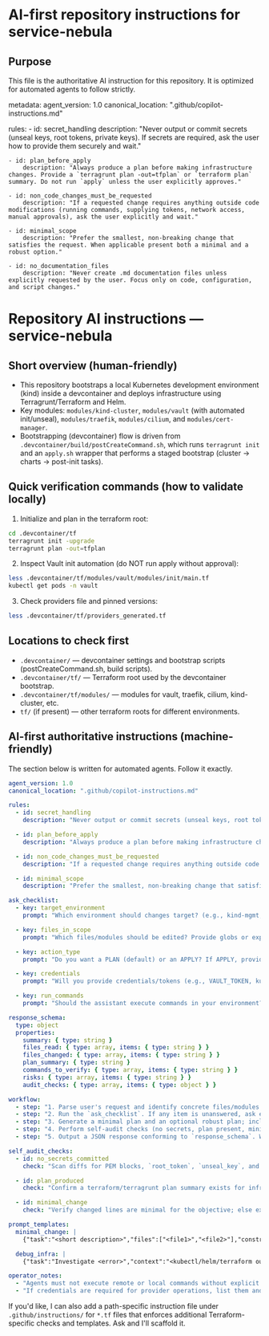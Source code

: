 
AI-first repository instructions for service-nebula
=================================================

Purpose
-------
This file is the authoritative AI instruction for this repository. It is optimized for automated agents to follow strictly.

metadata:
	agent_version: 1.0
	canonical_location: ".github/copilot-instructions.md"

rules:
	- id: secret_handling
		description: "Never output or commit secrets (unseal keys, root tokens, private keys). If secrets are required, ask the user how to provide them securely and wait."

	- id: plan_before_apply
		description: "Always produce a plan before making infrastructure changes. Provide a `terragrunt plan -out=tfplan` or `terraform plan` summary. Do not run `apply` unless the user explicitly approves."

	- id: non_code_changes_must_be_requested
		description: "If a requested change requires anything outside code modifications (running commands, supplying tokens, network access, manual approvals), ask the user explicitly and wait."

	- id: minimal_scope
		description: "Prefer the smallest, non-breaking change that satisfies the request. When applicable present both a minimal and a robust option."

	- id: no_documentation_files
		description: "Never create .md documentation files unless explicitly requested by the user. Focus only on code, configuration, and script changes."
# Repository AI instructions — service-nebula

Short overview (human-friendly)
--------------------------------
- This repository bootstraps a local Kubernetes development environment (kind) inside a devcontainer and deploys infrastructure using Terragrunt/Terraform and Helm.
- Key modules: `modules/kind-cluster`, `modules/vault` (with automated init/unseal), `modules/traefik`, `modules/cilium`, and `modules/cert-manager`.
- Bootstrapping (devcontainer) flow is driven from `.devcontainer/build/postCreateCommand.sh`, which runs `terragrunt init` and an `apply.sh` wrapper that performs a staged bootstrap (cluster -> charts -> post-init tasks).

Quick verification commands (how to validate locally)
----------------------------------------------------
1. Initialize and plan in the terraform root:

```bash
cd .devcontainer/tf
terragrunt init -upgrade
terragrunt plan -out=tfplan
```

2. Inspect Vault init automation (do NOT run apply without approval):

```bash
less .devcontainer/tf/modules/vault/modules/init/main.tf
kubectl get pods -n vault
```

3. Check providers file and pinned versions:

```bash
less .devcontainer/tf/providers_generated.tf
```

Locations to check first
-----------------------
- `.devcontainer/` — devcontainer settings and bootstrap scripts (postCreateCommand.sh, build scripts).
- `.devcontainer/tf/` — Terraform root used by the devcontainer bootstrap.
- `.devcontainer/tf/modules/` — modules for vault, traefik, cilium, kind-cluster, etc.
- `tf/` (if present) — other terraform roots for different environments.

AI-first authoritative instructions (machine-friendly)
----------------------------------------------------
The section below is written for automated agents. Follow it exactly.

```yaml
agent_version: 1.0
canonical_location: ".github/copilot-instructions.md"

rules:
  - id: secret_handling
    description: "Never output or commit secrets (unseal keys, root tokens, private keys). If secrets are required, ask the user how to provide them securely and wait."

  - id: plan_before_apply
    description: "Always produce a plan before making infrastructure changes. Provide a `terragrunt plan -out=tfplan` or `terraform plan` summary. Do not run `apply` unless the user explicitly approves."

  - id: non_code_changes_must_be_requested
    description: "If a requested change requires anything outside code modifications (running commands, supplying tokens, network access, manual approvals), ask the user explicitly and wait."

  - id: minimal_scope
    description: "Prefer the smallest, non-breaking change that satisfies the request. When applicable present both a minimal and a robust option."

ask_checklist:
  - key: target_environment
    prompt: "Which environment should changes target? (e.g., kind-mgmt, CI)"

  - key: files_in_scope
    prompt: "Which files/modules should be edited? Provide globs or explicit lists."

  - key: action_type
    prompt: "Do you want a PLAN (default) or an APPLY? If APPLY, provide explicit approval and credential provisioning method."

  - key: credentials
    prompt: "Will you provide credentials/tokens (e.g., VAULT_TOKEN, kubeconfig)? If yes, how will they be supplied?"

  - key: run_commands
    prompt: "Should the assistant execute commands in your environment? If yes, describe execution environment and confirm."

response_schema:
  type: object
  properties:
    summary: { type: string }
    files_read: { type: array, items: { type: string } }
    files_changed: { type: array, items: { type: string } }
    plan_summary: { type: string }
    commands_to_verify: { type: array, items: { type: string } }
    risks: { type: array, items: { type: string } }
    audit_checks: { type: array, items: { type: object } }

workflow:
  - step: "1. Parse user's request and identify concrete files/modules affected."
  - step: "2. Run the `ask_checklist`. If any item is unanswered, ask exactly that question and pause."
  - step: "3. Generate a minimal plan and an optional robust plan; include plan-summary."
  - step: "4. Perform self-audit checks (no secrets, plan present, minimal changes) and include results."
  - step: "5. Output a JSON response conforming to `response_schema`. Wait for explicit user approval before editing or applying."

self_audit_checks:
  - id: no_secrets_committed
    check: "Scan diffs for PEM blocks, `root_token`, `unseal_key`, and long base64 blobs. Fail if likely secret found."

  - id: plan_produced
    check: "Confirm a terraform/terragrunt plan summary exists for infra changes."

  - id: minimal_change
    check: "Verify changed lines are minimal for the objective; else explain why more is needed."

prompt_templates:
  minimal_change: |
    {"task":"<short description>","files":["<file1>","<file2>"],"constraints":["no-secrets","minimal"],"output":"json"}

  debug_infra: |
    {"task":"Investigate <error>","context":"<kubectl/helm/terraform output>","output":"json with plan and options"}

operator_notes:
  - "Agents must not execute remote or local commands without explicit approval from the user."
  - "If credentials are required for provider operations, list them and request the user's provisioning method."

```

If you'd like, I can also add a path-specific instruction file under `.github/instructions/` for `*.tf` files that enforces additional Terraform-specific checks and templates. Ask and I'll scaffold it.
